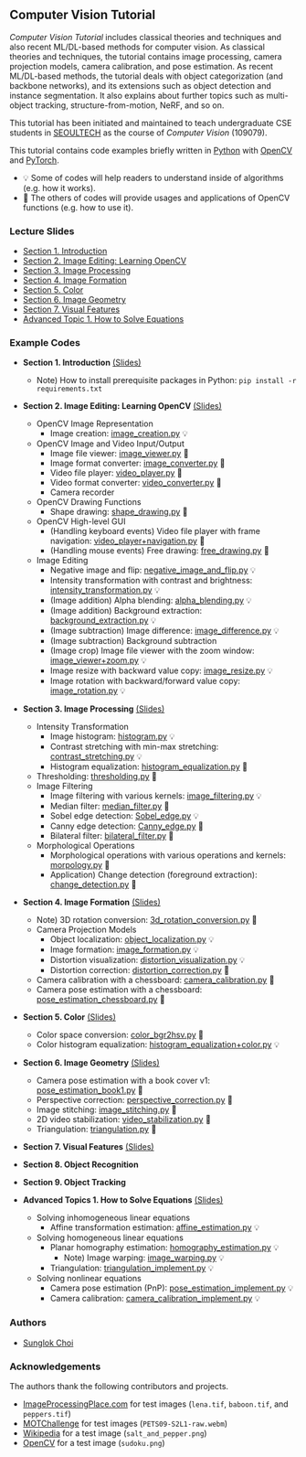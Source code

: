 ## Computer Vision Tutorial

_Computer Vision Tutorial_ includes classical theories and techniques and also recent ML/DL-based methods for computer vision. As classical theories and techniques, the tutorial contains image processing, camera projection models, camera calibration, and pose estimation. As recent ML/DL-based methods, the tutorial deals with object categorization (and backbone networks), and its extensions such as object detection and instance segmentation. It also explains about further topics such as multi-object tracking, structure-from-motion, NeRF, and so on.

This tutorial has been initiated and maintained to teach undergraduate CSE students in [SEOULTECH](https://en.seoultech.ac.kr/) as the course of _Computer Vision_ (109079).

This tutorial contains code examples briefly written in [Python](https://python.org/) with [OpenCV](https://opencv.org/) and [PyTorch](https://pytorch.org/).
* :bulb: Some of codes will help readers to understand inside of algorithms (e.g. how it works).
* :wrench: The others of codes will provide usages and applications of OpenCV functions (e.g. how to use it).



### Lecture Slides
* [Section 1. Introduction](https://github.com/mint-lab/cv_tutorial/blob/master/slides/01_introduction.pdf)
* [Section 2. Image Editing: Learning OpenCV](https://github.com/mint-lab/cv_tutorial/blob/master/slides/02_image_editing.pdf)
* [Section 3. Image Processing](https://github.com/mint-lab/cv_tutorial/blob/master/slides/03_image_processing.pdf)
* [Section 4. Image Formation](https://github.com/mint-lab/cv_tutorial/blob/master/slides/04_image_formation.pdf)
* [Section 5. Color](https://github.com/mint-lab/cv_tutorial/blob/master/slides/05_color.pdf)
* [Section 6. Image Geometry](https://github.com/mint-lab/cv_tutorial/blob/master/slides/06_image_geometry.pdf)
* [Section 7. Visual Features](https://github.com/mint-lab/cv_tutorial/blob/master/slides/07_visual_features.pdf)
* [Advanced Topic 1. How to Solve Equations](https://github.com/mint-lab/cv_tutorial/blob/master/slides/adv01_solving_equations.pdf)



### Example Codes
* **Section 1. Introduction** [(Slides)](https://github.com/mint-lab/cv_tutorial/blob/master/slides/01_introduction.pdf)
   * Note) How to install prerequisite packages in Python: `pip install -r requirements.txt`
* **Section 2. Image Editing: Learning OpenCV** [(Slides)](https://github.com/mint-lab/cv_tutorial/blob/master/slides/02_image_editing.pdf)
   * OpenCV Image Representation
      * Image creation: [image_creation.py](https://github.com/mint-lab/cv_tutorial/blob/master/examples/image_creation.py) :bulb:
   * OpenCV Image and Video Input/Output
      * Image file viewer: [image_viewer.py](https://github.com/mint-lab/cv_tutorial/blob/master/examples/image_viewer.py) :wrench:
      * Image format converter: [image_converter.py](https://github.com/mint-lab/cv_tutorial/blob/master/examples/image_converter.py) :wrench:
      * Video file player: [video_player.py](https://github.com/mint-lab/cv_tutorial/blob/master/examples/video_player.py) :wrench:
      * Video format converter: [video_converter.py](https://github.com/mint-lab/cv_tutorial/blob/master/examples/video_converter.py) :wrench:
      * Camera recorder
   * OpenCV Drawing Functions
      * Shape drawing: [shape_drawing.py](https://github.com/mint-lab/cv_tutorial/blob/master/examples/shape_drawing.py) :wrench:
   * OpenCV High-level GUI
      * (Handling keyboard events) Video file player with frame navigation: [video_player+navigation.py](https://github.com/mint-lab/cv_tutorial/blob/master/examples/video_player%2Bnavigation.py) :wrench:
      * (Handling mouse events) Free drawing: [free_drawing.py](https://github.com/mint-lab/cv_tutorial/blob/master/examples/free_drawing.py) :wrench:
   * Image Editing
      * Negative image and flip: [negative_image_and_flip.py](https://github.com/mint-lab/cv_tutorial/blob/master/examples/negative_image_and_flip.py) :bulb:
      * Intensity transformation with contrast and brightness: [intensity_transformation.py](https://github.com/mint-lab/cv_tutorial/blob/master/examples/intensity_transformation.py) :bulb:
      * (Image addition) Alpha blending: [alpha_blending.py](https://github.com/mint-lab/cv_tutorial/blob/master/examples/alpha_blending.py) :bulb:
      * (Image addition) Background extraction: [background_extraction.py](https://github.com/mint-lab/cv_tutorial/blob/master/examples/background_extraction.py) :bulb:
      * (Image subtraction) Image difference: [image_difference.py](https://github.com/mint-lab/cv_tutorial/blob/master/examples/image_difference.py) :bulb:
      * (Image subtraction) Background subtraction
      * (Image crop) Image file viewer with the zoom window: [image_viewer+zoom.py](https://github.com/mint-lab/cv_tutorial/blob/master/examples/image_viewer%2Bzoom.py) :bulb:
      * Image resize with backward value copy: [image_resize.py](https://github.com/mint-lab/cv_tutorial/blob/master/examples/image_resize.py) :bulb:
      * Image rotation with backward/forward value copy: [image_rotation.py](https://github.com/mint-lab/cv_tutorial/blob/master/examples/image_rotation.py) :bulb:
* **Section 3. Image Processing** [(Slides)](https://github.com/mint-lab/cv_tutorial/blob/master/slides/03_image_processing.pdf)
   * Intensity Transformation
     * Image histogram: [histogram.py](https://github.com/mint-lab/cv_tutorial/blob/master/examples/histogram.py) :bulb:
     * Contrast stretching with min-max stretching: [contrast_stretching.py](https://github.com/mint-lab/cv_tutorial/blob/master/examples/contrast_stretching.py) :bulb:
     * Histogram equalization: [histogram_equalization.py](https://github.com/mint-lab/cv_tutorial/blob/master/examples/histogram_equalization.py) :wrench:
   * Thresholding: [thresholding.py](https://github.com/mint-lab/cv_tutorial/blob/master/examples/thresholding.py) :wrench:
   * Image Filtering
     * Image filtering with various kernels: [image_filtering.py](https://github.com/mint-lab/cv_tutorial/blob/master/examples/image_filtering.py) :bulb:
     * Median filter: [median_filter.py](https://github.com/mint-lab/cv_tutorial/blob/master/examples/median_filter.py) :wrench:
     * Sobel edge detection: [Sobel_edge.py](https://github.com/mint-lab/cv_tutorial/blob/master/examples/Sobel_edge.py) :bulb:
     * Canny edge detection: [Canny_edge.py](https://github.com/mint-lab/cv_tutorial/blob/master/examples/Canny_edge.py) :wrench:
     * Bilateral filter: [bilateral_filter.py](https://github.com/mint-lab/cv_tutorial/blob/master/examples/bilateral_filter.py) :wrench:
   * Morphological Operations
     * Morphological operations with various operations and kernels: [morpology.py](https://github.com/mint-lab/cv_tutorial/blob/master/examples/morpology.py) :wrench:
     * Application) Change detection (foreground extraction): [change_detection.py](https://github.com/mint-lab/cv_tutorial/blob/master/examples/change_detection.py) :wrench:
* **Section 4. Image Formation** [(Slides)](https://github.com/mint-lab/cv_tutorial/blob/master/slides/04_image_formation.pdf)
   * Note) 3D rotation conversion: [3d_rotation_conversion.py](https://github.com/mint-lab/cv_tutorial/blob/master/examples/3d_rotation_conversion.py) :wrench:
   * Camera Projection Models
     * Object localization: [object_localization.py](https://github.com/mint-lab/cv_tutorial/blob/master/examples/object_localization.py) :bulb:
     * Image formation: [image_formation.py](https://github.com/mint-lab/cv_tutorial/blob/master/examples/image_formation.py) :bulb:
     * Distortion visualization: [distortion_visualization.py](https://github.com/mint-lab/cv_tutorial/blob/master/examples/distortion_visualization.py) :bulb:
     * Distortion correction: [distortion_correction.py](https://github.com/mint-lab/cv_tutorial/blob/master/examples/distortion_correction.py) :wrench:
   * Camera calibration with a chessboard: [camera_calibration.py](https://github.com/mint-lab/cv_tutorial/blob/master/examples/camera_calibration.py) :wrench:
   * Camera pose estimation with a chessboard: [pose_estimation_chessboard.py](https://github.com/mint-lab/cv_tutorial/blob/master/examples/pose_estimation_chessboard.py) :wrench:
* **Section 5. Color** [(Slides)](https://github.com/mint-lab/cv_tutorial/blob/master/slides/05_color.pdf)
  * Color space conversion: [color_bgr2hsv.py](https://github.com/mint-lab/cv_tutorial/blob/master/examples/color_bgr2hsv.py) :wrench:
  * Color histogram equalization: [histogram_equalization+color.py](https://github.com/mint-lab/cv_tutorial/blob/master/examples/histogram_equalization+color.py) :bulb:
* **Section 6. Image Geometry** [(Slides)](https://github.com/mint-lab/cv_tutorial/blob/master/slides/06_image_geometry.pdf)
   * Camera pose estimation with a book cover v1: [pose_estimation_book1.py](https://github.com/mint-lab/cv_tutorial/blob/master/examples/pose_estimation_book1.py) :wrench:
   * Perspective correction: [perspective_correction.py](https://github.com/mint-lab/cv_tutorial/blob/master/examples/perspective_correction.py) :wrench:
   * Image stitching: [image_stitching.py](https://github.com/mint-lab/cv_tutorial/blob/master/examples/image_stitching.py) :wrench:
   * 2D video stabilization: [video_stabilization.py](https://github.com/mint-lab/cv_tutorial/blob/master/examples/video_stabilization.py) :wrench:
   * Triangulation: [triangulation.py](https://github.com/mint-lab/cv_tutorial/blob/master/examples/triangulation.py) :wrench:

* **Section 7. Visual Features** [(Slides)](https://github.com/mint-lab/cv_tutorial/blob/master/slides/07_visual_features.pdf)
* **Section 8. Object Recognition**
* **Section 9. Object Tracking**

* **Advanced Topics 1. How to Solve Equations** [(Slides)](https://github.com/mint-lab/cv_tutorial/blob/master/slides/adv01_solving_equations.pdf)
   * Solving inhomogeneous linear equations
      * Affine transformation estimation: [affine_estimation.py](https://github.com/mint-lab/cv_tutorial/blob/master/examples/affine_estimation.py) :bulb:
   * Solving homogeneous linear equations
      * Planar homography estimation: [homography_estimation.py](https://github.com/mint-lab/cv_tutorial/blob/master/examples/homography_estimation.py) :bulb:
         * Note) Image warping: [image_warping.py](https://github.com/mint-lab/cv_tutorial/blob/master/examples/image_warping.py) :bulb:
      * Triangulation: [triangulation_implement.py](https://github.com/mint-lab/cv_tutorial/blob/master/examples/triangulation_implement.py) :bulb:
   * Solving nonlinear equations
      * Camera pose estimation (PnP): [pose_estimation_implement.py](https://github.com/mint-lab/cv_tutorial/blob/master/examples/pose_estimation_implement.py) :bulb:
      * Camera calibration: [camera_calibration_implement.py](https://github.com/mint-lab/cv_tutorial/blob/master/examples/camera_calibration_implement.py) :bulb:




### Authors
* [Sunglok Choi](https://github.com/sunglok)



### Acknowledgements
The authors thank the following contributors and projects.

* [ImageProcessingPlace.com](https://www.imageprocessingplace.com/root_files_V3/image_databases.htm) for test images (`lena.tif`, `baboon.tif`, and `peppers.tif`)
* [MOTChallenge](https://motchallenge.net/vis/PETS09-S2L1) for test images (`PETS09-S2L1-raw.webm`)
* [Wikipedia](https://en.wikipedia.org/wiki/Salt-and-pepper_noise) for a test image (`salt_and_pepper.png`)
* [OpenCV](https://github.com/opencv/opencv/tree/4.x/samples/data) for a test image (`sudoku.png`)
